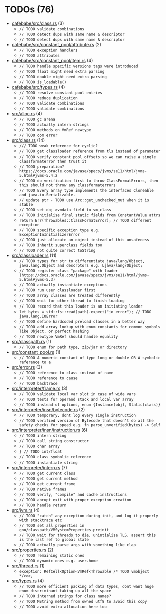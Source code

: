 # TODOs (76)
 * [cafebabe/src/class.rs](cafebabe/src/class.rs) (3)
   * `// TODO validate combinations`
   * `// TODO detect dups with same name & descriptor`
   * `// TODO detect dups with same name & descriptor`
 * [cafebabe/src/constant_pool/attribute.rs](cafebabe/src/constant_pool/attribute.rs) (2)
   * `// TODO exception handlers`
   * `// TODO attributes`
 * [cafebabe/src/constant_pool/item.rs](cafebabe/src/constant_pool/item.rs) (4)
   * `// TODO handle specific versions tags were introduced`
   * `// TODO float might need extra parsing`
   * `// TODO double might need extra parsing`
   * `// TODO is_loadable()`
 * [cafebabe/src/types.rs](cafebabe/src/types.rs) (4)
   * `// TODO resolve constant pool entries`
   * `// TODO reduce duplication`
   * `// TODO validate combinations`
   * `// TODO validate combinations`
 * [src/alloc.rs](src/alloc.rs) (4)
   * `// TODO gc arena`
   * `// TODO actually intern strings`
   * `// TODO methods on VmRef newtype`
   * `// TODO oom error`
 * [src/class.rs](src/class.rs) (14)
   * `/// TODO weak reference for cyclic?`
   * `// TODO get classloader reference from tls instead of parameter`
   * `// TODO verify constant pool offsets so we can raise a single classformaterror then trust it`
   * `// TODO preparation? https://docs.oracle.com/javase/specs/jvms/se11/html/jvms-5.html#jvms-5.4.2`
   * `// TODO do verification first to throw ClassFormatErrors, then this should not throw any classformaterrors`
   * `// TODO Every array type implements the interfaces Cloneable and java.io.Serializable.`
   * `// update ptr - TODO use Arc::get_unchecked_mut when it is stable`
   * `// TODO set obj->vmdata field to vm_class`
   * `// TODO initialise final static fields from ConstantValue attrs`
   * `return Err(Throwables::ClassFormatError); // TODO different exception`
   * `// TODO specific exception type e.g. ExceptionInInitializerError`
   * `// TODO just allocate an object instead of this unsafeness`
   * `// TODO inherit superclass fields too`
   * `// TODO not quite correct toString`
 * [src/classloader.rs](src/classloader.rs) (11)
   * `// TODO types for str to differentiate java/lang/Object, java.lang.Object and descrptors e.g. Ljava/lang/Object;`
   * `// TODO register class "package" with loader (https://docs.oracle.com/javase/specs/jvms/se11/html/jvms-5.html#jvms-5.3)`
   * `// TODO actually instantiate exceptions`
   * `// TODO run user classloader first`
   * `// TODO array classes are treated differently`
   * `// TODO wait for other thread to finish loading`
   * `// TODO record that this loader is an initiating loader`
   * `let bytes = std::fs::read(path).expect("io error"); // TODO java.lang.IOError`
   * `// TODO define hardcoded preload classes in a better way`
   * `// TODO add array lookup with enum constants for common symbols like Object, or perfect hashing`
   * `// TODO newtype VmRef should handle equality`
 * [src/classpath.rs](src/classpath.rs) (1)
   * `// TODO enum for path type, zip/jar or directory`
 * [src/constant_pool.rs](src/constant_pool.rs) (1)
   * `// TODO A numeric constant of type long or double OR A symbolic reference to a`
 * [src/error.rs](src/error.rs) (3)
   * `// TODO reference to class instead of name`
   * `// TODO reference to cause`
   * `// TODO backtrace`
 * [src/interpreter/frame.rs](src/interpreter/frame.rs) (3)
   * `// TODO validate local var slot in case of wide vars`
   * `// TODO tests for operand stack and local var array`
   * `// TODO instead of options, enum {Instance(obj), Static(class)}`
 * [src/interpreter/insn/bytecode.rs](src/interpreter/insn/bytecode.rs) (2)
   * `// TODO temporary, dont log every single instruction`
   * `// TODO verified version of Bytecode that doesn't do all the safety checks for speed e.g. fn parse_unverified(bytes) -> Self`
 * [src/interpreter/insn/instruction.rs](src/interpreter/insn/instruction.rs) (6)
   * `// TODO intern string`
   * `// TODO call string constructor`
   * `// TODO char array`
   * `} // TODO int/float`
   * `// TODO class symbolic reference`
   * `// TODO instantiate string`
 * [src/interpreter/interp.rs](src/interpreter/interp.rs) (7)
   * `// TODO get current class`
   * `// TODO get current method`
   * `// TODO get current frame`
   * `// TODO native frames`
   * `// TODO verify, "compile" and cache instructions`
   * `// TODO abrupt exit with proper exception creation`
   * `// TODO handle return`
 * [src/jvm.rs](src/jvm.rs) (4)
   * `// TODO "catch" any exception during init, and log it properly with stacktrace etc`
   * `// TODO set all properties in gnu/classpath/VMSystemProperties.preinit`
   * `// TODO wait for threads to die, unintialise TLS, assert this is the last ref to global state`
   * `// TODO actually parse args with something like clap`
 * [src/properties.rs](src/properties.rs) (2)
   * `// TODO remaining static ones`
   * `// TODO dynamic ones e.g. user.home`
 * [src/thread.rs](src/thread.rs) (1)
   * `exception: RefCell<Option<VmRef<Throwable /* TODO vmobject */>>>,`
 * [src/types.rs](src/types.rs) (4)
   * `// TODO more efficient packing of data types, dont want huge enum discriminant taking up all the space`
   * `// TODO interned strings for class names?`
   * `// TODO MString method from owned utf8 to avoid this copy`
   * `// TODO avoid extra allocation here too`
